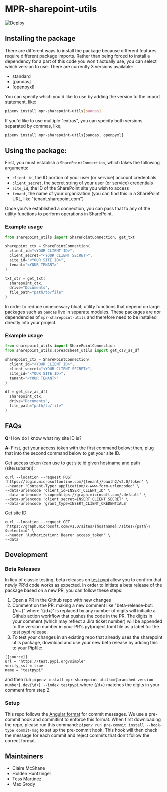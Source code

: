 # MPR-sharepoint-utils

[![Deploy](https://github.com/mathematica-org/MPR-sharepoint-utils/actions/workflows/pypi-deploy.yml/badge.svg)](https://github.com/mathematica-org/MPR-sharepoint-utils/actions/workflows/pypi-deploy.yml)

## Installing the package

There are different ways to install the package because different features require different package imports. Rather than being forced to install a dependency for a part of this code you won't actually use, you can select which version to use. There are currently 3 versions available:
- standard
- [pandas]
- [openpyxl]

You can specify which you'd like to use by adding the version to the import statement, like:
```bash
pipenv install mpr-sharepoint-utils[pandas]
```

If you'd like to use multiple "extras", you can specify both versions separated by commas, like;
```bash
pipenv install mpr-sharepoint-utils[pandas, openpyxl]
```


## Using the package:

First, you must establish a `SharePointConnection`, which takes the following arguments:

- `client_id`, the ID portion of your user (or service) account credentials
- `client_secret`, the secret string of your user (or service) credentials
- `site_id`, the ID of the SharePoint site you wish to access
- `tenant`, the name of your organization (you can find this in a SharePoint URL, like "tenant.sharepoint.com")

Once you've established a connection, you can pass that to any of the utility functions to perform operations in SharePoint.

### Example usage

```python
from sharepoint_utils import SharePointConnection, get_txt

sharepoint_ctx = SharePointConnection(
  client_id="<YOUR CLIENT ID>",
  client_secret="<YOUR CLIENT SECRET>",
  site_id="<YOUR SITE ID>",
  tenant="<YOUR TENANT>"
)

txt_str = get_txt(
  sharepoint_ctx,
  drive="Documents",
  file_path="path/to/file"
)
```

In order to reduce unnecessary bloat, utility functions that depend on large packages such as `pandas` live in separate modules. These packages are _not_ dependencies of `mpr-sharepoint-utils` and therefore need to be installed directly into your project.

### Example usage

```python
from sharepoint_utils import SharePointConnection
from sharepoint_utils.spreadsheet_utils import get_csv_as_df

sharepoint_ctx = SharePointConnection(
  client_id="<YOUR CLIENT ID>",
  client_secret="<YOUR CLIENT SECRET>",
  site_id="<YOUR SITE ID>",
  tenant="<YOUR TENANT>"
)

df = get_csv_as_df(
  sharepoint_ctx,
  drive="Documents",
  file_path="path/to/file"
)
```

## FAQs

**Q:** How do
I know what my site ID is?

**A:** First, get your access token with the first command below; then, plug that into the second command below to get your site ID.

Get access token (can use to get site id given hostname and path (site/subsite)):

```
curl --location --request POST 'https://login.microsoftonline.com/{tenant}/oauth2/v2.0/token' \
--header 'Content-Type: application/x-www-form-urlencoded' \
--data-urlencode 'client_id=INSERT_CLIENT_ID' \
--data-urlencode 'scope=https://graph.microsoft.com/.default' \
--data-urlencode 'client_secret=INSERT_CLIENT_SECRET' \
--data-urlencode 'grant_type=INSERT_CLIENT_CREDENTIALS'
```

Get site ID

```
curl --location --request GET 'https://graph.microsoft.com/v1.0/sites/{hostname}:/sites/{path}?$select=id' \
--header 'Authorization: Bearer access_token' \
--data
```

## Development

### Beta Releases
In lieu of classic testing, beta releases on [test pypi](https://test.pypi.org/) allow you to confirm that newly PR'd code works as expected. In order to initiate a beta release of the package based on a new PR, you can follow these steps:
1. Open a PR in the Github repo with new changes
2. Comment on the PR: making a new comment like "beta-release-bot: {/d+}" where '{/d+}' is replaced by any number of digits will initiaite a Github action workflow that pushes the code in the PR. The digits in your comment (which may reflect a Jira ticket number) will be appended to the version number in your PR's pytproject.toml file as a label for the test pypi release.
3. To test your changes in an existing repo that already uses the sharepoint utils package, download and use your new beta release by adding this to your Pipfile:
```
[[source]]
url = "https://test.pypi.org/simple"
verify_ssl = true
name = "testpypi"
```
and then run `pipenv install mpr-sharepoint-utils=={branched version number}.dev{\d+} --index testpypi` where {/d+} matches the digits in your comment from step 2.

### Setup

This repo follows the [Angular format](https://github.com/angular/angular/blob/22b96b9/CONTRIBUTING.md#-commit-message-guidelines) for commit messages.
We use a pre-commit hook and commitlint to enforce this format.  When first downloading the repo, please run this command:
`pipenv run pre-commit install --hook-type commit-msg` to set up the pre-commit hook. This hook will then check the message for each commit
and reject commits that don't follow the correct format.

## Maintainers

- Claire McShane
- Holden Huntzinger
- Tess Martinez
- Max Grody

